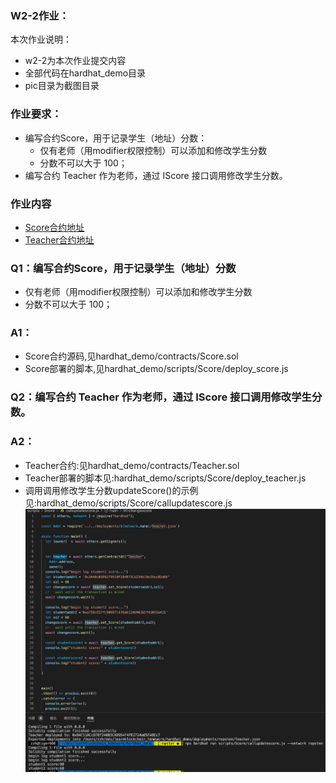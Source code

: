 ### W2-2作业：
本次作业说明：
- w2-2为本次作业提交内容
- 全部代码在hardhat_demo目录
- pic目录为截图目录

### 作业要求：
* 编写合约Score，⽤于记录学⽣（地址）分数：
    * 仅有⽼师（⽤modifier权限控制）可以添加和修改学⽣分数
    * 分数不可以⼤于 100；
* 编写合约 Teacher 作为⽼师，通过 IScore 接⼝调⽤修改学⽣分数。

### 作业内容
- [Score合约地址](https://ropsten.etherscan.io/address/0xf4ec7D30A0E67CdB7FB1f549e8E8b2520E683E74)
- [Teacher合约地址](https://ropsten.etherscan.io/address/0x84C11ACcD78f240B3CA9954f4FE2724a05FA8Ec7)

### Q1：编写合约Score，⽤于记录学⽣（地址）分数
  - 仅有⽼师（⽤modifier权限控制）可以添加和修改学⽣分数
  - 分数不可以⼤于 100；
### A1：
  - Score合约源码,见hardhat_demo/contracts/Score.sol
  - Score部署的脚本,见hardhat_demo/scripts/Score/deploy_score.js

### Q2：编写合约 Teacher 作为⽼师，通过 IScore 接⼝调⽤修改学⽣分数。
### A2：
- Teacher合约:见hardhat_demo/contracts/Teacher.sol
- Teacher部署的脚本见:hardhat_demo/scripts/Score/deploy_teacher.js
- 调用调⽤修改学⽣分数updateScore()的示例见:hardhat_demo/scripts/Score/callupdatescore.js
![修改学⽣分数updateScore](../pic/score_update.jpg)